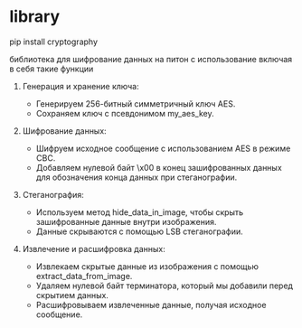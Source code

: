 # library
pip install cryptography

библиотека для шифрование данных на питон с использование включая в себя такие функции 
1. Генерация и хранение ключа:
   - Генерируем 256-битный симметричный ключ AES.
   - Сохраняем ключ с псевдонимом my_aes_key.

2. Шифрование данных:
   - Шифруем исходное сообщение с использованием AES в режиме CBC.
   - Добавляем нулевой байт \x00 в конец зашифрованных данных для обозначения конца данных при стеганографии.

3. Стеганография:
   - Используем метод hide_data_in_image, чтобы скрыть зашифрованные данные внутри изображения.
   - Данные скрываются с помощью LSB стеганографии.

4. Извлечение и расшифровка данных:
   - Извлекаем скрытые данные из изображения с помощью extract_data_from_image.
   - Удаляем нулевой байт терминатора, который мы добавили перед скрытием данных.
   - Расшифровываем извлеченные данные, получая исходное сообщение.
